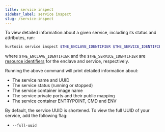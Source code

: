 ```yaml
---
title: service inspect
sidebar_label: service inspect
slug: /service-inspect
---
```


To view detailed information about a given service, including its status and attributes, run:

```bash
kurtosis service inspect $THE_ENCLAVE_IDENTIFIER $THE_SERVICE_IDENTIFIER
```

where `$THE_ENCLAVE_IDENTIFIER` and the `$THE_SERVICE_IDENTIFIER` are [resource identifiers](../concepts-reference/resource-identifier.md) for the enclave and service, respectively.

Running the above command will print detailed information about:

- The service name and UUID
- The service status (running or stopped)
- The service container image name
- The service private ports and their public mapping
- The service container ENTRYPOINT, CMD and ENV

By default, the service UUID is shortened. To view the full UUID of your service, add the following flag:
* `--full-uuid`

